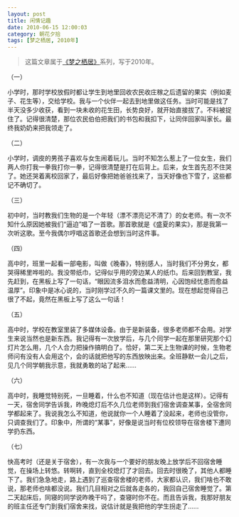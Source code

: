 ```yaml
---
layout: post
title: 闲情记趣
date: 2010-06-15 12:00:03
category: 朝花夕拾
tags: [梦之栖居, 2010年]
---
```


> 这篇文章属于[《梦之栖居》](/posts/where-the-dreams-reside/)系列，写于2010年。
	
<!--more-->

（一）

小学时，那时学校放假时都让学生到地里回收农民收庄稼之后遗留的果实（例如麦子、花生等），交给学校。我与一个伙伴一起去到地里做这任务。当时可能是找了半天没多少收获，看到一块未收的花生田，长势良好，就开始直接拔了。不料被捉住了。记得很清楚，那位农民伯伯把我们的书包和我扣下，让同伴回家叫家长。最终我奶奶来把我领走了。

（二）

小学时，调皮的男孩子喜欢与女生闹着玩儿。当时不知怎么惹上了一位女生，我们两人你打我一拳我打你一拳，记得很清楚是打在后背上。后来，女生首先忍不住哭了。她还哭着离校回家了，最后好像把她爸爸找来了，当天好像也下雪了，这些都记不确切了。

（三）

初中时，当时教我们生物的是一个年轻（漂不漂亮记不清了）的女老师。有一次不知什么原因她被我们“逼迫”唱了一首歌。那首歌就是《盛夏的果实》，那是我第一次听这歌。至今我偶尔哼唱这首歌还会想到当时这件事。

（四）

高中时，班里一起看一部电影，叫做《晚春》，特别感人，当时我们不分男女，都哭得稀里哗啦的。我没带纸巾，记得似乎用的旁边某人的纸巾。后来回到教室，我先赶到，在黑板上写了一句话，“眼因流多泪水而愈益清明，心因饱经忧患而愈益温厚”。印象中是冰心说的，当时刚学过不久的一篇课文里的。现在想起觉得自己很了不起，竟然在黑板上写了这么一句话！

（五）

高中时，学校在教室里装了多媒体设备。由于是新装备，很多老师都不会用。对学生来说当然也是新东西。我记得有一次放学后，与几个同学一起在那里研究那个幻灯片怎么用，几个人合力把操作搞明白了。恰好，第二天上生物课的时候，生物老师问有没有人会用这个，会的话就把他写的东西放映出来。全班静默一会儿之后，见几个同学朝我示意，我就勇敢的站了起来……

（六）

高中时，我睡觉特别死，一旦睡着，什么也不知道（现在估计也是这样）。记得有一天，宿舍同学告诉我，昨晚熄灯后不久几位老师到我们宿舍调查某事，全宿舍同学都起来了。我说我怎么不知道，他说就你一个人睡着了没起来，老师也没管你，只调查我们了。印象中，所谓的“某事”，好像是说当时有位校领导在宿舍楼下遭同学扔东西。

（七）

快高考时（还是关于宿舍），有一次我与一个要好的朋友晚上放学后不回宿舍睡觉，在操场上转悠。转啊转，直到全校熄灯了才回去。回去时很晚了，其他人都睡下了。我们急急地走，路上遇到了巡查宿舍楼的老师，大家都认识，我们啥也不敢说，那老师也啥都没说。我们几目相对之后就各走各的，我回自己宿舍睡觉了。第二天起床后，同寝的同学说昨晚干吗了，查寝时你不在。而且告诉我，我那好朋友的班主任还专门到我们宿舍来找，说估计就是我把他的学生拐走了……